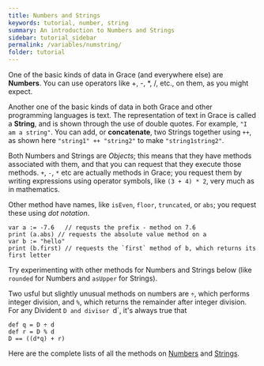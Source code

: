 ```yaml
---
title: Numbers and Strings
keywords: tutorial, number, string
summary: An introduction to Numbers and Strings
sidebar: tutorial_sidebar
permalink: /variables/numstring/
folder: tutorial
---
```

One of the basic kinds of data in Grace (and everywhere else) are **Numbers**. You
can use operators like +, -, *, /, etc., on them, as you might expect.

Another one of the basic kinds of data in both Grace and other programming languages
is text. The representation of text in Grace is called a **String**, and
is shown through the use of double quotes. For example, `"I am a string"`.
You can add, or **concatenate**, two Strings together using `++`, as shown
here `"string1" ++ "string2"` to make `"string1string2"`.

Both Numbers and Strings are _Objects_; this means that they have methods
associated with them, and that you can request that they execute those methods.
`+`, `-`, `*` etc are actually methods in Grace; you request them by writing
expressions using operator symbols, like `(3 + 4) * 2`, very much as in mathematics.

Other method have names, like `isEven`, `floor`, `truncated`, or `abs`; you request
these
using _dot notation_.

```
var a := -7.6   // requsts the prefix - method on 7.6
print (a.abs) // requests the absolute value method on a
var b := "hello"
print (b.first) // requests the `first` method of b, which returns its first letter
```

Try experimenting with other methods for Numbers and Strings below (like `rounded` for Numbers and `asUpper` for Strings).
<object id="example-1" data="{{site.editor}}?numstring" width="100%" height="550px"> </object>

Two usful but slightly unusual methods on numbers are `÷`, which performs
integer division, and `%`, which returns the remainder after integer division.
For any Divident `D and divisor `d`, it's always true that

```
def q = D ÷ d
def r = D % d
D == ((d*q) + r)
```

Here are the complete lists of all the methods on [Numbers]({{site.baseurl}}/dialects/standard/#number)
and [Strings]({{site.baseurl}}/dialects/standard/#string).

